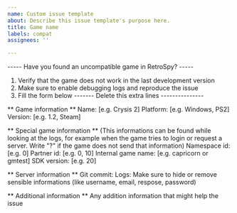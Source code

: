 ```yaml
---
name: Custom issue template
about: Describe this issue template's purpose here.
title: Game name
labels: compat
assignees: ''

---
```


----- Have you found an uncompatible game in RetroSpy? -----
1. Verify that the game does not work in the last development version
2. Make sure to enable debugging logs and reproduce the issue
3. Fill the form below
------- Delete this extra lines ---------------

** Game information **
Name: [e.g. Crysis 2]
Platform: [e.g. Windows, PS2]
Version: [e.g. 1.2, Steam]

** Special game information **
(This informations can be found while looking at the logs, for example when the game tries to login or request a server. Write "?" if the game does not send that information)
Namespace id: [e.g. 0]
Partner id: [e.g. 0, 10]
Internal game name: [e.g. capricorn or gmtest]
SDK version: [e.g. 20]

** Server information **
Git commit:
Logs: Make sure to hide or remove sensible informations (like username, email, respose, password)

** Additional information **
Any addition information that might help the issue
